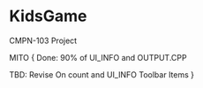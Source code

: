 # KidsGame
CMPN-103 Project

MITO
{
Done: 
90% of UI_INFO and OUTPUT.CPP

TBD:
Revise On count and UI_INFO Toolbar Items
}

